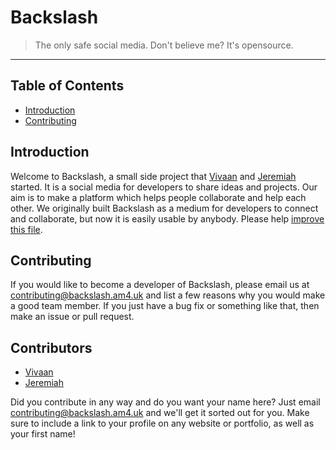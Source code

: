 # Backslash
> The only safe social media. Don't believe me? It's opensource.
<hr>


## Table of Contents

* [Introduction](#introduction)
* [Contributing](#contributing)

## Introduction
Welcome to Backslash, a small side project that [Vivaan](https://youtube.com/channel/UCzuY7qNvGAfRqYdMJAxKb7g) and [Jeremiah](https://scratch.mit.edu/users/nwd4c4) started. It is a social media for developers to share ideas and projects. Our aim is to make a platform which helps people collaborate and help each other. We originally built Backslash as a medium for developers to connect and collaborate, but now it is easily usable by anybody.
Please help [improve this file](https://github.com/Vivaan-S/Backslash/edit/main/README.md).

## Contributing
If you would like to become a developer of Backslash, please email us at contributing@backslash.am4.uk and list a few reasons why you would make a good team member.
If you just have a bug fix or something like that, then make an issue or pull request.

## Contributors
* [Vivaan](https://youtube.com/channel/UCzuY7qNvGAfRqYdMJAxKb7g)
* [Jeremiah](https://scratch.mit.edu/users/nwd4c4)

Did you contribute in any way and do you want your name here? Just email contributing@backslash.am4.uk and we'll get it sorted out for you. 
Make sure to include a link to your profile on any website or portfolio, as well as your first name!
